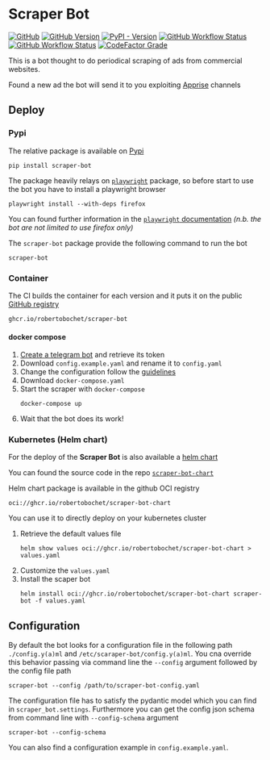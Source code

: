 # Scraper Bot

[![GitHub](https://img.shields.io/github/license/RobertoBochet/scraper-bot?style=flat-square)](https://github.com/RobertoBochet/scraper-bot)
[![GitHub Version](https://img.shields.io/github/v/tag/RobertoBochet/scraper-bot?label=version&style=flat-square)](https://github.com/RobertoBochet/scraper-bot)
[![PyPI - Version](https://img.shields.io/pypi/v/scraper-bot?style=flat-square)](https://pypi.org/project/scraper-bot/)
[![GitHub Workflow Status](https://img.shields.io/github/actions/workflow/status/RobertoBochet/scraper-bot/test-code.yml?label=test%20code&style=flat-square)](https://github.com/RobertoBochet/scraper-bot)
[![GitHub Workflow Status](https://img.shields.io/github/actions/workflow/status/RobertoBochet/scraper-bot/release.yml?label=publish%20release&style=flat-square)](https://github.com/RobertoBochet/scraper-bot/pkgs/container/scraper-bot)
[![CodeFactor Grade](https://img.shields.io/codefactor/grade/github/RobertoBochet/scraper-bot?style=flat-square)](https://www.codefactor.io/repository/github/robertobochet/scraper-bot)

This is a bot thought to do periodical scraping of ads from commercial websites.

Found a new ad the bot will send it to you exploiting [Apprise](https://github.com/caronc/apprise) channels

## Deploy

### Pypi

The relative package is available on [Pypi](https://pypi.org/project/scraper-bot/)

```shell
pip install scraper-bot
```
The package heavily relays on [`playwright`](https://playwright.dev/python/) package, so before start to use the bot you have to install a playwright browser
```shell
playwright install --with-deps firefox
```
You can found further information in the [`playwright` documentation](https://playwright.dev/python/docs/browsers)
_(n.b. the bot are not limited to use firefox only)_

The `scraper-bot` package provide the following command to run the bot
```shell
scraper-bot
```

### Container

The CI builds the container for each version and it puts it on the public [GitHub registry](https://ghcr.io/robertobochet/scraper-bot)
```
ghcr.io/robertobochet/scraper-bot
```

#### docker compose

1. [Create a telegram bot](https://core.telegram.org/bots#3-how-do-i-create-a-bot) and retrieve its token
2. Download `config.example.yaml` and rename it to `config.yaml`
3. Change the configuration follow the [guidelines](#configuration)
4. Download `docker-compose.yaml`
5. Start the scraper with `docker-compose`
    ```shell
    docker-compose up
    ```
6. Wait that the bot does its work!

### Kubernetes (Helm chart)

For the deploy of the **Scraper Bot** is also available a [helm chart](https://helm.sh/)

You can found the source code in the repo [`scraper-bot-chart`](https://github.com/RobertoBochet/scraper-bot-chart)

Helm chart package is available in the github OCI registry
```
oci://ghcr.io/robertobochet/scraper-bot-chart
```
You can use it to directly deploy on your kubernetes cluster
1. Retrieve the default values file
   ```shell
   helm show values oci://ghcr.io/robertobochet/scraper-bot-chart > values.yaml
   ```
2. Customize the `values.yaml`
3. Install the scaper bot
   ```shell
   helm install oci://ghcr.io/robertobochet/scraper-bot-chart scraper-bot -f values.yaml
   ```

## Configuration

By default the bot looks for a configuration file in the following path `./config.y(a)ml` and `/etc/scaraper-bot/config.y(a)ml`. You cna override this behavior passing via command line the `--config` argument followed by the config file path
```shell
scraper-bot --config /path/to/scraper-bot-config.yaml
```

The configuration file has to satisfy the pydantic model which you can find in `scraper_bot.settings`.
Furthermore you can get the config json schema from command line with `--config-schema` argument
```shell
scraper-bot --config-schema
```

You can also find a configuration example in `config.example.yaml`.
